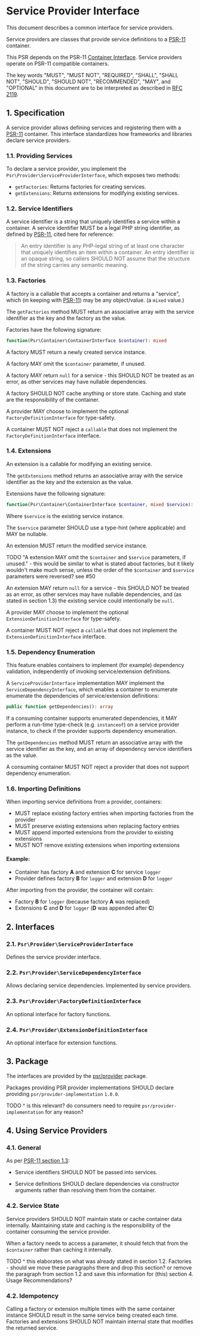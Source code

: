 # Service Provider Interface

This document describes a common interface for service providers.

Service providers are classes that provide service definitions to a [PSR-11][] container.

This PSR depends on the PSR-11 [Container Interface][]. Service providers operate on PSR-11 compatible containers.

The key words "MUST", "MUST NOT", "REQUIRED", "SHALL", "SHALL NOT", "SHOULD",
"SHOULD NOT", "RECOMMENDED", "MAY", and "OPTIONAL" in this document are to be
interpreted as described in [RFC 2119][].

[PSR-11]: https://www.php-fig.org/psr/psr-11/
[RFC 2119]: http://tools.ietf.org/html/rfc2119
[Container Interface]: https://www.php-fig.org/psr/psr-11/#31-psrcontainercontainerinterface

## 1. Specification

A service provider allows defining services and registering them with a [PSR-11][] container. This interface standardizes how frameworks and libraries declare service providers.

### 1.1. Providing Services

To declare a service provider, you implement the `Psr\Provider\ServiceProviderInterface`, which exposes two methods:

- `getFactories`: Returns factories for creating services.
- `getExtensions`: Returns extensions for modifying existing services.

### 1.2. Service Identifiers

A service identifier is a string that uniquely identifies a service within a container. A service identifier MUST be a legal PHP string identifier, as defined by [PSR-11][], cited here for reference:

> An entry identifier is any PHP-legal string of at least one character that uniquely identifies an item within a container. An entry identifier is an opaque string, so callers SHOULD NOT assume that the structure of the string carries any semantic meaning.

### 1.3. Factories

A factory is a callable that accepts a container and returns a "service", which (in keeping with [PSR-11][]) may be any object/value. (a `mixed` value.)

The `getFactories` method MUST return an associative array with the service identifier as the key and the factory as the value.

Factories have the following signature:

```php
function(Psr\Container\ContainerInterface $container): mixed
```

A factory MUST return a newly created service instance.

A factory MAY omit the `$container` parameter, if unused.

A factory MAY return `null` for a service - this SHOULD NOT be treated as an error, as other services may have nullable dependencies.

A factory SHOULD NOT cache anything or store state. Caching and state are the responsibility of the container.

A provider MAY choose to implement the optional `FactoryDefinitionInterface` for type-safety.

A container MUST NOT reject a `callable` that does not implement the `FactoryDefinitionInterface` interface.

### 1.4. Extensions

An extension is a callable for modifying an existing service.

The `getExtensions` method returns an associative array with the service identifier as the key and the extension as the value.

Extensions have the following signature:

```php
function(Psr\Container\ContainerInterface $container, mixed $service): mixed
```

Where `$service` is the existing service instance.

The `$service` parameter SHOULD use a type-hint (where applicable) and MAY be nullable.

An extension MUST return the modified service instance.

TODO "A extension MAY omit the `$container` and `$service` parameters, if unused." - this would be similar to what is stated about factories, but it likely wouldn't make much sense, unless the order of the `$container` and `$service` parameters were reversed? see #50

An extension MAY return `null` for a service - this SHOULD NOT be treated as an error, as other services may have nullable dependencies, and (as stated in section 1.3) the existing service could intentionally be `null`.

A provider MAY choose to implement the optional `ExtensionDefinitionInterface` for type-safety.

A container MUST NOT reject a `callable` that does not implement the `ExtensionDefinitionInterface` interface.

### 1.5. Dependency Enumeration

This feature enables containers to implement (for example) dependency validation, independently of invoking service/extension definitions.

A `ServiceProviderInterface` implementation MAY implement the `ServiceDependencyInterface`, which enables a container to enumerate enumerate the dependencies of service/extension definitions:

```php
public function getDependencies(): array
```

If a consuming container supports enumerated dependencies, it MAY perform a run-time type-check (e.g. `instanceof`) on a service provider instance, to check if the provider supports dependency enumeration.

The `getDependencies` method MUST return an associative array with the service identifier as the key, and an array of dependency service identifiers as the value.

A consuming container MUST NOT reject a provider that does not support dependency enumeration.

### 1.6. Importing Definitions

When importing service definitions from a provider, containers:

- MUST replace existing factory entries when importing factories from the provider
- MUST preserve existing extensions when replacing factory entries 
- MUST append imported extensions from the provider to existing extensions
- MUST NOT remove existing extensions when importing extensions

#### Example:

* Container has factory **A** and extension **C** for service `logger`
* Provider defines factory **B** for `logger` and extension **D** for `logger`

After importing from the provider, the container will contain:

* Factory **B** for `logger` (because factory **A** was replaced)
* Extensions **C** and **D** for `logger` (**D** was appended after **C**)

## 2. Interfaces

### 2.1. `Psr\Provider\ServiceProviderInterface`

Defines the service provider interface.

### 2.2. `Psr\Provider\ServiceDependencyInterface` 

Allows declaring service dependencies. Implemented by service providers.

### 2.3. `Psr\Provider\FactoryDefinitionInterface`

An optional interface for factory functions.

### 2.4. `Psr\Provider\ExtensionDefinitionInterface`

An optional interface for extension functions.

## 3. Package

The interfaces are provided by the [psr/provider](https://packagist.org/packages/psr/provider) package.

Packages providing PSR provider implementations SHOULD declare providing `psr/provider-implementation` `1.0.0`.

TODO ^ is this relevant? do consumers need to require `psr/provider-implementation` for any reason?

## 4. Using Service Providers

### 4.1. General

As per [PSR-11 section 1.3][]:

- Service identifiers SHOULD NOT be passed into services.

- Service definitions SHOULD declare dependencies via constructor arguments rather than resolving them from the container.

[PSR-11 section 1.3]: https://www.php-fig.org/psr/psr-11/#13-recommended-usage

### 4.2. Service State

Service providers SHOULD NOT maintain state or cache container data internally. Maintaining state and caching is the responsibility of the container consuming the service provider.

When a factory needs to access a parameter, it should fetch that from the `$container` rather than caching it internally.

TODO ^ this elaborates on what was already stated in section 1.2. Factories - should we move these paragraphs there and drop this section? or remove the paragraph from section 1.2 and save this information for (this) section 4. Usage Recommendations?

### 4.2. Idempotency  

Calling a factory or extension multiple times with the same container instance SHOULD result in the same service being created each time. Factories and extensions SHOULD NOT maintain internal state that modifies the returned service.
